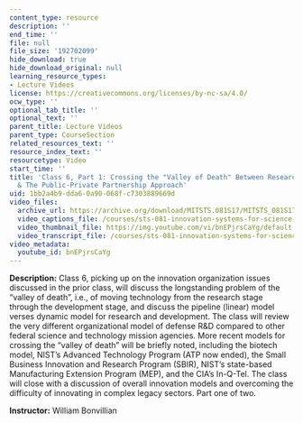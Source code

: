 ```yaml
---
content_type: resource
description: ''
end_time: ''
file: null
file_size: '192702099'
hide_download: true
hide_download_original: null
learning_resource_types:
- Lecture Videos
license: https://creativecommons.org/licenses/by-nc-sa/4.0/
ocw_type: ''
optional_tab_title: ''
optional_text: ''
parent_title: Lecture Videos
parent_type: CourseSection
related_resources_text: ''
resource_index_text: ''
resourcetype: Video
start_time: ''
title: 'Class 6, Part 1: Crossing the "Valley of Death" Between Research and Development
  & The Public-Private Partnership Approach'
uid: 1bb2a4b9-dda6-0a90-068f-c7303889669d
video_files:
  archive_url: https://archive.org/download/MITSTS.081S17/MITSTS_081S17_Class06_1_300k.mp4
  video_captions_file: /courses/sts-081-innovation-systems-for-science-technology-energy-manufacturing-and-health-spring-2017/4bdc2b37d98e50eea11ba5391e47a611_bnEPjrsCaYg.vtt
  video_thumbnail_file: https://img.youtube.com/vi/bnEPjrsCaYg/default.jpg
  video_transcript_file: /courses/sts-081-innovation-systems-for-science-technology-energy-manufacturing-and-health-spring-2017/f397f33afab108bfdc9143da201da434_bnEPjrsCaYg.pdf
video_metadata:
  youtube_id: bnEPjrsCaYg
---
```


**Description:** Class 6, picking up on the innovation organization issues discussed in the prior class, will discuss the longstanding problem of the “valley of death”, i.e., of moving technology from the research stage through the development stage, and discuss the pipeline (linear) model verses dynamic model for research and development. The class will review the very different organizational model of defense R&D compared to other federal science and technology mission agencies. More recent models for crossing the “valley of death” will be briefly noted, including the biotech model, NIST’s Advanced Technology Program (ATP now ended), the Small Business Innovation and Research Program (SBIR), NIST’s state-based Manufacturing Extension Program (MEP), and the CIA’s In-Q-Tel. The class will close with a discussion of overall innovation models and overcoming the difficulty of innovating in complex legacy sectors. Part one of two.

**Instructor:** William Bonvillian

